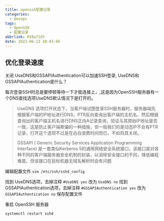 ```yaml
---
title: openssh配置记录
categories:
  - devops
tags:
  - OpenSSH
  - 配置记录
abbrlink: 658a72d5
date: 2023-06-13 10:43:40
---
```


## 优化登录速度

关闭 UseDNS和GSSAPIAuthentication可以加速SSH登录, UseDNS和GSSAPIAuthentication是什么？

每次登录SSH时总是要停顿等待一下才能连接上，,这是因为OpenSSH服务器有一个DNS查找选项UseDNS默认情况下是打开的。

> UseDNS 选项打开状态下，当客户端试图登录SSH服务器时，服务器端先根据客户端的IP地址进行DNS，PTR反向查询出客户端的主机名，然后根据查询出的客户端主机名进行DNS正向A记录查询，验证与其原始IP地址是否一致，这是防止客户端欺骗的一种措施，但一般我们的是动态IP不会有PTR记录，打开这个选项不过是在白白浪费时间而已，不如将其关闭。
>
> GSSAPI ( Generic Security Services Application Programming Interface) 是一套类似Kerberos 5的通用网络安全系统接口。该接口是对各种不同的客户端服务器安全机制的封装，以消除安全接口的不同，降低编程难度。但该接口在目标机器无域名解析时会有问题

编辑配置文件 `vim /etc/ssh/sshd_config`

找到 UseDNS选项，去掉注释 `#UseDNS yes` 改为 `UseDNS no`
找到 GSSAPIAuthentication选项，去掉注释 `#GSSAPIAuthentication yes` 改为 `GSSAPIAuthentication no`
保存配置文件

重启 OpenSSH 服务器

```bash
systemctl restart sshd
```
